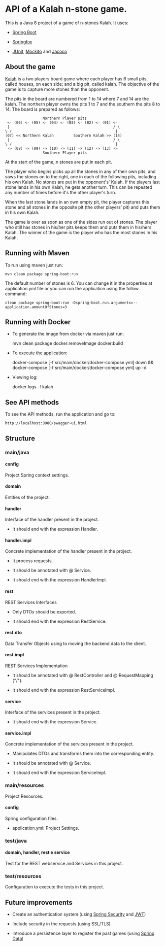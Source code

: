 # API of a Kalah n-stone game.

This is a Java 8 project of a game of n-stones Kalah. It uses:

* [Spring Boot](https://spring.io/projects/spring-boot) 

* [Springfox](http://springfox.github.io/springfox/)

* [JUnit](https://junit.org/junit5), [Mockito](https://site.mockito.org/) and [Jacoco](https://www.eclemma.org/jacoco/)

## About the game

 [Kalah](https://en.wikipedia.org/wiki/Kalah) is a two players board game where each player has 6 small pits, called houses, on each side; and a big pit, called kalah. The objective of the game is to capture more stones than the opponent.

The pits in the board are numbered from 1 to 14 where 7 and 14 are the kalah. The northern player owns the pits 1 to 7 and the southern the pits 8 to 14. The board is prepared as follows:

                     Northern Player pits
     <- (06) <- (05) <- (04) <- (03) <- (02) <- (01) <-
     |                                               / \
    \ /                                               |
    (07) << Northern Kalah         Southern Kalah >> (14)
     |                                               / \
    \ /                                               |
     -> (08) -> (09) -> (10) -> (11) -> (12) -> (13) ->
                     Southern Player pits

At the start of the game, n stones are put in each pit.

The player who begins picks up all the stones in any of their own pits, and sows the stones on to the right, 
one in each of the following pits, including his own Kalah. No stones are put in the opponent's' Kalah. If the players last
stone lands in his own Kalah, he gets another turn. This can be repeated any number of times before it's the other
player's turn.

When the last stone lands in an own empty pit, the player captures this stone and all stones in the opposite pit (the
other players' pit) and puts them in his own Kalah.

The game is over as soon as one of the sides run out of stones. The player who still has stones in his/her pits keeps
them and puts them in his/hers Kalah. The winner of the game is the player who has the most stones in his Kalah.

## Running with Maven

To run using maven just run:


    mvn clean package spring-boot:run

The default number of stones is 6. You can change it in the properties at application.yml file or you can run the application using the follow command:


    clean package spring-boot:run -Dspring-boot.run.arguments=--application.amountOfStones=3  

## Running with Docker

* To generate the image from docker via maven just run:


    mvn clean package docker:removeImage docker:build 
	
* To execute the application:


    docker-compose [-f src/main/docker/docker-compose.yml] down && docker-compose [-f src/main/docker/docker-compose.yml] up -d
	
* Viewing log:


    docker logs -f kalah

    
## See API methods

To see the API methods, run the application and go to:

    http://localhost:8080/swagger-ui.html
	
## Structure
### main/java
#### config
Project Spring context settings.

#### domain
Entities of the project. 

#### handler
Interface of the handler present in the project.

* It should end with the expression Handler. 

#### handler.impl
Concrete implementation of the handler present in the project.

* It process requests.

* It should be annotated with @ Service.

* It should end with the expression HandlerImpl.

#### rest
REST Services Interfaces

* Only DTOs should be exported.

* It should end with the expression RestService.

#### rest.dto
Data Transfer Objects using to moving the backend data to the client.

#### rest.impl
REST Services Implementation

* It should be annotated with @ RestController and @ RequestMapping ("/").

* It should end with the expression RestServiceImpl.

#### service
Interface of the services present in the project.

* It should end with the expression Service. 

#### service.impl
Concrete implementation of the services present in the project.

* Manipulates DTOs and transforms them into the corresponding entity.

* It should be annotated with @ Service.

* It should end with the expression ServiceImpl.

### main/resources
Project Resources.

#### config
Spring configuration files.

* application.yml: Project Settings.

### test/java
#### domain, handler, rest e service
Test for the REST webservice and Services in this project.

### test/resources
Configuration to execute the tests in this project.

## Future improvements

* Create an authentication system (using [Spring Security](https://spring.io/projects/spring-security) and [JWT](https://jwt.io/))

* Include security in the requests (using SSL/TLS)

* Introduce a persistence layer to register the past games (using [Spring Data](https://spring.io/projects/spring-data))

